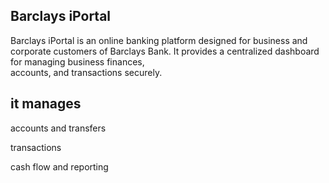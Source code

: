 **Barclays iPortal**
---------------------

Barclays iPortal is an online banking platform designed for business and corporate 
customers of Barclays Bank. It provides a centralized dashboard for managing business finances, \
accounts, and transactions securely.

**it manages**
--------------

accounts and transfers

transactions

cash flow and reporting

